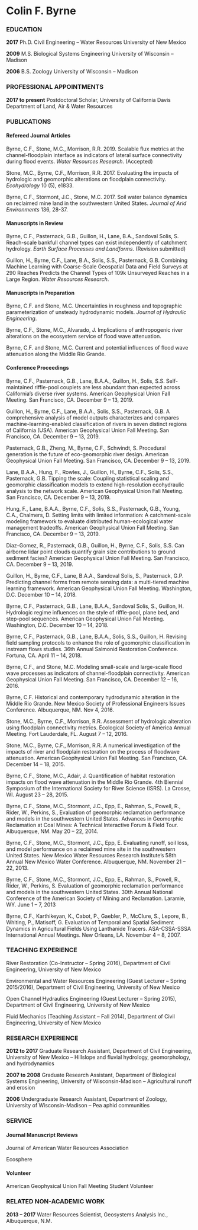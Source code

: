 # Colin F. Byrne

### EDUCATION

<b>2017</b>	Ph.D. Civil Engineering – Water Resources
University of New Mexico

<b>2009</b>	M.S. Biological Systems Engineering
	University of Wisconsin – Madison
	
<b>2006</b>	B.S. Zoology
		University of Wisconsin – Madison


### PROFESSIONAL APPOINTMENTS

<b>2017 to present</b> Postdoctoral Scholar, University of California Davis
Department of Land, Air & Water Resources

### PUBLICATIONS

#### Refereed Journal Articles

Byrne, C.F., Stone, M.C., Morrison, R.R. 2019. Scalable flux metrics at the channel-floodplain interface as indicators of lateral surface connectivity during flood events. <i>Water Resources Research</i>. (Accepted)

Stone, M.C., Byrne, C.F., Morrison, R.R. 2017. Evaluating the impacts of hydrologic and geomorphic alterations on floodplain connectivity. <i>Ecohydrology</i> 10 (5), e1833.

Byrne, C.F., Stormont, J.C., Stone, M.C. 2017. Soil water balance dynamics on reclaimed mine land in the southwestern United States. <i>Journal of Arid Environments</i> 136, 28-37.

#### Manuscripts in Review

Byrne, C.F., Pasternack, G.B., Guillon, H., Lane, B.A., Sandoval Solis, S. Reach-scale bankfull channel types can exist independently of catchment hydrology. <i>Earth Surface Processes and Landforms</i>. (Revision submitted)


Guillon, H., Byrne, C.F., Lane, B.A., Solis, S.S., Pasternack, G.B. Combining Machine Learning with Coarse-Scale Geospatial Data and Field Surveys at 290 Reaches Predicts the Channel Types of 109k Unsurveyed Reaches in a Large Region. <i>Water Resources Research</i>.

#### Manuscripts in Preparation

Byrne, C.F. and Stone, M.C. Uncertainties in roughness and topographic parameterization of unsteady hydrodynamic models. <i>Journal of Hydraulic Engineering</i>.

Byrne, C.F., Stone, M.C., Alvarado, J. Implications of anthropogenic river alterations on the ecosystem service of flood wave attenuation.

Byrne, C.F. and Stone, M.C. Current and potential influences of flood wave attenuation along the Middle Rio Grande.

#### Conference Proceedings

Byrne, C.F., Pasternack, G.B., Lane, B.A.A., Guillon, H., Solis, S.S. Self-maintained riffle-pool couplets are less abundant than expected across California’s diverse river systems. American Geophysical Union Fall Meeting. San Francisco, CA. December 9 – 13, 2019.

Guillon, H., Byrne, C.F., Lane, B.A.A., Solis, S.S., Pasternack, G.B. A comprehensive analysis of model outputs characterizes and compares machine-learning-enabled classification of rivers in seven distinct regions of California (USA). American Geophysical Union Fall Meeting. San Francisco, CA. December 9 – 13, 2019.

Pasternack, G.B., Zheng, M., Byrne, C.F., Schwindt, S. Procedural generation is the future of eco-geomorphic river design. American Geophysical Union Fall Meeting. San Francisco, CA. December 9 – 13, 2019.

Lane, B.A.A., Hung, F., Rowles, J., Guillon, H., Byrne, C.F., Solis, S.S., Pasternack, G.B. Tipping the scale: Coupling statistical scaling and geomorphic classification models to extend high-resolution ecohydraulic analysis to the network scale. American Geophysical Union Fall Meeting. San Francisco, CA. December 9 – 13, 2019.

Hung, F., Lane, B.A.A., Byrne, C.F., Solis, S.S., Pasternack, G.B., Young, C.A., Chalmers, D. Setting limits with limited information: A catchment-scale modeling framework to evaluate distributed human-ecological water management tradeoffs. American Geophysical Union Fall Meeting. San Francisco, CA. December 9 – 13, 2019.

Diaz-Gomez, R., Pasternack, G.B., Guillon, H., Byrne, C.F., Solis, S.S. Can airborne lidar point clouds quantify grain size contributions to ground sediment facies? American Geophysical Union Fall Meeting. San Francisco, CA. December 9 – 13, 2019.

Guillon, H., Byrne, C.F., Lane, B.A.A., Sandoval Solis, S., Pasternack, G.P. Predicting channel forms from remote sensing data: a multi-tiered machine learning framework. American Geophysical Union Fall Meeting. Washington, D.C. December 10 – 14, 2018.

Byrne, C.F., Pasternack, G.B., Lane, B.A.A., Sandoval Solis, S., Guillon, H. Hydrologic regime influences on the style of riffle-pool, plane bed, and step-pool sequences. American Geophysical Union Fall Meeting. Washington, D.C. December 10 – 14, 2018.

Byrne, C.F., Pasternack, G.B., Lane, B.A.A., Solis, S.S., Guillon, H. Revising field sampling protocols to enhance the role of geomorphic classification in instream flows studies. 36th Annual Salmonid Restoration Conference. Fortuna, CA. April 11 – 14, 2018.

Byrne, C.F., and Stone, M.C. Modeling small-scale and large-scale flood wave processes as indicators of channel-floodplain connectivity. American Geophysical Union Fall Meeting. San Francisco, CA. December 12 – 16, 2016.

Byrne, C.F. Historical and contemporary hydrodynamic alteration in the Middle Rio Grande. New Mexico Society of Professional Engineers Issues Conference. Albuquerque, NM. Nov 4, 2016.

Stone, M.C., Byrne, C.F., Morrison, R.R. Assessment of hydrologic alteration using floodplain connectivity metrics. Ecological Society of America Annual Meeting. Fort Lauderdale, FL. August 7 – 12, 2016.

Stone, M.C., Byrne, C.F., Morrison, R.R. A numerical investigation of the impacts of river and floodplain restoration on the process of floodwave attenuation. American Geophysical Union Fall Meeting. San Francisco, CA. December 14 – 18, 2015.

Byrne, C.F., Stone, M.C., Adair, J. Quantification of habitat restoration impacts on flood wave attenuation in the Middle Rio Grande. 4th Biennial Symposium of the International Society for River Science (ISRS). La Crosse, WI. August 23 – 28, 2015.

Byrne, C.F., Stone, M.C., Stormont, J.C., Epp, E., Rahman, S., Powell, R., Rider, W., Perkins, S., Evaluation of geomorphic reclamation performance and models in the southwestern United States. Advances in Geomorphic Reclamation at Coal Mines: A Technical Interactive Forum & Field Tour. Albuquerque, NM. May 20 – 22, 2014.

Byrne, C.F., Stone, M.C., Stormont, J.C., Epp, E. Evaluating runoff, soil loss, and model performance on a reclaimed mine site in the southwestern United States. New Mexico Water Resources Research Institute’s 58th Annual New Mexico Water Conference. Albuquerque, NM. November 21 – 22, 2013.

Byrne, C.F., Stone, M.C., Stormont, J.C., Epp, E., Rahman, S., Powell, R., Rider, W., Perkins, S. Evaluation of geomorphic reclamation performance and models in the southwestern United States. 30th Annual National Conference of the American Society of Mining and Reclamation. Laramie, WY. June 1 – 7, 2013

Byrne, C.F., Karthikeyan, K., Cabot, P., Gaebler, P., McClure, S., Lepore, B., Whiting, P., Matisoff, G. Evaluation of Temporal and Spatial Sediment Dynamics in Agricultural Fields Using Lanthanide Tracers. ASA-CSSA-SSSA International Annual Meetings. New Orleans, LA. November 4 – 8, 2007.

### TEACHING EXPERIENCE

River Restoration (Co-Instructor – Spring 2016), Department of Civil Engineering, University of New Mexico

Environmental and Water Resources Engineering (Guest Lecturer – Spring 2015/2016), Department of Civil Engineering, University of New Mexico

Open Channel Hydraulics Engineering (Guest Lecturer – Spring 2015), Department of Civil Engineering, University of New Mexico

Fluid Mechanics (Teaching Assistant – Fall 2014), Department of Civil Engineering, University of New Mexico

### RESEARCH EXPERIENCE

<b>2012 to 2017</b>	Graduate Research Assistant, Department of Civil Engineering, University of New Mexico – Hillslope and fluvial hydrology, geomorphology, and hydrodynamics

<b>2007 to 2008</b>	Graduate Research Assistant, Department of Biological Systems Engineering, University of Wisconsin-Madison – Agricultural runoff and erosion

<b>2006</b>	Undergraduate Research Assistant, Department of Zoology, University of Wisconsin-Madison – Pea aphid communities

### SERVICE

#### Journal Manuscript Reviews

Journal of American Water Resources Association

Ecosphere

#### Volunteer

American Geophysical Union Fall Meeting Student Volunteer

### RELATED NON-ACADEMIC WORK

<b>2013 – 2017</b>	Water Resources Scientist, Geosystems Analysis Inc., Albuquerque, N.M.


